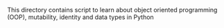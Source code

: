 This directory contains script to learn about object oriented programming (OOP), mutability, identity and data types in Python
